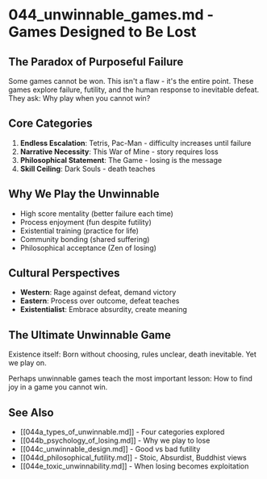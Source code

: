 # 044_unwinnable_games.md - Games Designed to Be Lost

## The Paradox of Purposeful Failure

Some games cannot be won. This isn't a flaw - it's the entire point. These games explore failure, futility, and the human response to inevitable defeat. They ask: Why play when you cannot win?

## Core Categories

1. **Endless Escalation**: Tetris, Pac-Man - difficulty increases until failure
2. **Narrative Necessity**: This War of Mine - story requires loss
3. **Philosophical Statement**: The Game - losing is the message
4. **Skill Ceiling**: Dark Souls - death teaches

## Why We Play the Unwinnable

- High score mentality (better failure each time)
- Process enjoyment (fun despite futility)
- Existential training (practice for life)
- Community bonding (shared suffering)
- Philosophical acceptance (Zen of losing)

## Cultural Perspectives

- **Western**: Rage against defeat, demand victory
- **Eastern**: Process over outcome, defeat teaches
- **Existentialist**: Embrace absurdity, create meaning

## The Ultimate Unwinnable Game

Existence itself: Born without choosing, rules unclear, death inevitable. Yet we play on.

Perhaps unwinnable games teach the most important lesson: How to find joy in a game you cannot win.

## See Also
- [[044a_types_of_unwinnable.md]] - Four categories explored
- [[044b_psychology_of_losing.md]] - Why we play to lose
- [[044c_unwinnable_design.md]] - Good vs bad futility
- [[044d_philosophical_futility.md]] - Stoic, Absurdist, Buddhist views
- [[044e_toxic_unwinnability.md]] - When losing becomes exploitation